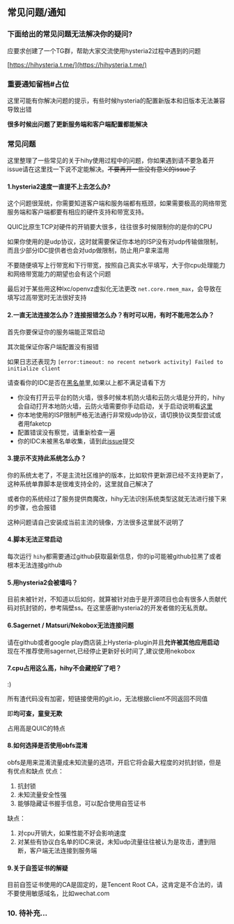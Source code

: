 ## 常见问题/通知

### 下面给出的常见问题无法解决你的疑问?

应要求创建了一个TG群，帮助大家交流使用hysteria2过程中遇到的问题

[https://hihysteria.t.me/](https://hihysteria.t.me/)

### 重要通知留档#占位

这里可能有你解决问题的提示，有些时候hysteria的配置新版本和旧版本无法兼容导致出错

**很多时候出问题了更新服务端和客户端配置都能解决**

### 常见问题

这里整理了一些常见的关于hihy使用过程中的问题，你如果遇到请不要急着开issue请在这里找一下说不定能解决。~~不要再开一些没有意义的issue了~~

#### 1.hysteria2速度一直提不上去怎么办?

这个问题很笼统，你需要知道客户端和服务端都有瓶颈，如果需要极高的网络带宽服务端和客户端都要有相应的硬件支持和带宽支持。

QUIC比原生TCP对硬件的开销要大很多，往往很多时候限制你的是你的CPU

如果你使用的是udp协议，这时就需要保证你本地的ISP没有对udp传输做限制，而且少部分IDC提供者也会对udp做限制，防止用户拿来滥用

不要随便填写上行带宽和下行带宽，按照自己真实水平填写，大于你cpu处理能力和网络带宽能力的期望也会有这个问题

最后对于某些用这种lxc/openvz虚拟化无法更改 `net.core.rmem_max`，会导致在填写过高带宽时无法很好支持

#### 2.一直无法连接怎么办？连接报错怎么办？有时可以用，有时不能用怎么办？

首先你要保证你的服务端能正常启动

其次能保证你客户端配置没有报错

如果日志还表现为 `[error:timeout: no recent network activity] Failed to initialize client`

请查看你的IDC是否在[黑名单](blacklist.md)里,如果以上都不满足请看下方

* 你没有打开云平台的防火墙，很多时候本机防火墙和云防火墙是分开的，hihy会自动打开本地防火墙，云防火墙需要你手动启动，关于启动说明看[这里](firewall.md)
* 你本地使用的ISP限制严格无法通行非常规udp协议，请切换协议类型尝试或者用faketcp
* 配置错误没有察觉，请重新检查一遍
* 你的IDC未被黑名单收集，请到此[issue](https://github.com/emptysuns/Hi_Hysteria/issues/9)提交

#### 3.提示不支持此系统怎么办？

你的系统太老了，不是主流社区维护的版本，比如软件更新源已经不支持更新了，这种系统单靠脚本是很难支持全的，这里就自己解决了

或者你的系统经过了服务提供商魔改，hihy无法识别系统类型这就无法进行接下来的步骤，也会报错

这种问题请自己安装成当前主流的镜像，方法很多这里就不说明了

#### 4.脚本无法正常启动

每次运行 `hihy`都需要通过github获取最新信息，你的ip可能被github拉黑了或者根本无法连接github

#### 5.用hysteria2会被墙吗？

目前未被针对，不知道以后如何，就算被针对由于是开源项目也会有很多人贡献代码对抗封锁的，参考隔壁ss。在这里感谢hysteria2的开发者做的无私贡献。

#### 6.Sagernet / Matsuri/Nekobox无法连接问题

请在github或者google play商店装上Hysteria-plugin并且**允许被其他应用启动**
现在不推荐使用sagernet,已经停止更新好长时间了,建议使用nekobox

#### 7.cpu占用这么高，hihy不会藏挖矿了吧？

:)

所有渣代码没有加密，短链接使用的git.io，无法根据client不同返回不同值

即**均可查，童叟无欺**

占用高是QUIC的特点

#### 8.如何选择是否使用obfs混淆

obfs是用来混淆流量成未知流量的选项，开启它将会最大程度的对抗封锁，但是有优点和缺点
优点：

1. 抗封锁
2. 未知流量安全性强
3. 能够隐藏证书握手信息，可以配合使用自签证书

缺点：

1. 对cpu开销大，如果性能不好会影响速度
2. 对某些有协议白名单的IDC来说，未知udp流量往往被认为是攻击，遭到阻断，客户端无法连接到服务端

#### 9.关于自签证书的解疑

目前自签证书使用的CA是固定的，是Tencent Root CA，这肯定是不合法的，请不要使用敏感域名，比如wechat.com

### 10. 待补充...
